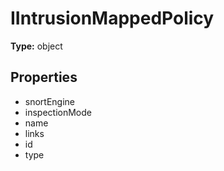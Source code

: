 # IIntrusionMappedPolicy


**Type:** object

## Properties
* snortEngine
* inspectionMode
* name
* links
* id
* type
